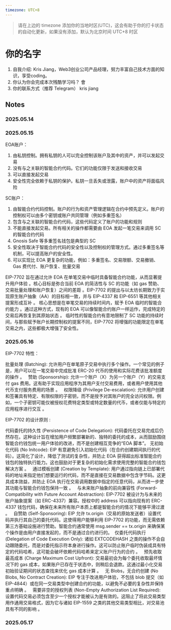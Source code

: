 ```yaml
---
timezone: UTC+8
---
```


> 请在上边的 timezone 添加你的当地时区(UTC)，这会有助于你的打卡状态的自动化更新，如果没有添加，默认为北京时间 UTC+8 时区


# 你的名字

1. 自我介绍: Kris Jiang，Web3创业公司产品经理，努力丰富自己技术方面的知识，享受coding。
2. 你认为你会完成本次残酷学习吗？  會
3. 你的联系方式（推荐 Telegram）  kris jiang

## Notes

<!-- Content_START -->

### 2025.05.14


### 2025.05.15

EOA账户：

1. 由私钥控制。拥有私钥的人可以完全控制该账户及其中的资产，并可以发起交易
2. 没有与之关联的智能合约代码。它们的功能仅限于发送和接收交易
3. 可以直接发起交易
4. 安全性完全依赖于私钥的保护。私钥一旦丢失或泄露，账户中的资产将面临风险

SC账户：

1. 由智能合约代码控制。账户的行为和资产管理逻辑在合约中预先定义。账户的控制权可以由多个密钥或账户共同管理（例如多重签名）
2. 包含与之关联的智能合约代码，这些代码定义了账户的功能和规则
3. 不能直接发起交易。所有相关的操作都需要由 EOA 发起一笔交易来调用 SC 的智能合约代码
4. Gnosis Safe 等多重签名钱包是典型的 SC
5. 安全性取决于智能合约代码的安全性以及控制权的管理方式。通过多重签名等机制，可以提高账户的安全性。
6. 可以实现比 EOA 更复杂的功能，例如：多重签名、交易限额、交易撤销、Gas 费代付、账户恢复、批量交易

EIP-7702 旨在通过允许 EOA 在单笔交易中临时具备智能合约功能，从而显著提升用户体验 。核心目标是弥合当前 EOA 的简洁性与 SC 的功能（如 gas 赞助、交易批量处理和账户恢复）之间的差距 。EIP-7702 的提出与以太坊长期致力于实现原生账户抽象（AA）的目标相一致，并与 EIP-4337 和 EIP-6551 等其他相关提案形成互补 。
核心思想是在单笔交易的持续时间内，赋予 EOA 临时的智能合约能力 。通过这种方式，现有的 EOA 可以像智能合约账户一样运作，完成特定的交易后再恢复到其原始状态 。
临时性的智能合约有意地限制了 SC 功能的持续时间，与那些赋予账户长期控制权的提案不同，EIP-7702 将增强的功能限定在单笔交易之内，这些都极大增强了安全性。

### 2025.05.16

EIP-7702 特性：

批量处理 (Batching): 允许用户在单笔原子交易中执行多个操作。一个常见的例子是，用户可以在一笔交易中完成批准 ERC-20 代币的使用和实际花费该批准额度的操作 。   
赞助 (Sponsorship): 允许一个账户（X）为另一个账户（Y）的交易支付 gas 费用。这有助于实现应用程序为其用户支付交易费用，或者用户使用其他代币支付服务费用的场景 。   
权限降级 (Privilege De-escalation): 允许用户创建和签署具有特定、有限权限的子密钥，而不是授予对其账户的完全访问权限。例如，一个子密钥可能仅被授权花费特定类型或特定数量的代币，或者仅能与特定的应用程序进行交互 。   

EIP-7702 的设计原则 :   

代码委托的持久性 (Persistence of Code Delegation): 代码委托在交易完成后仍然存在。这种设计旨在增加用户频繁部署新的、独特的委托的成本，从而鼓励围绕智能合约钱包统一用户体验的改进，而不是创建相互竞争的“EOA 脚本”。
无初始化代码 (No Initcode): EIP 有意避免引入初始化代码（在合约创建期间执行的代码）。这简化了设计，降低了测试的复杂性，并防止 EOA 获得超出标准智能合约钱包的独特执行能力。这也鼓励对于更复杂的初始化需求使用完整的智能合约钱包解决方案 。   
通过模板创建 (Creation by Template): 用户通过指向链上已部署代码的地址来指定他们想要运行的代码，而不是直接在交易数据中包含字节码。这更具成本效益，并防止 EOA 执行在交易调用数据中指定的任意代码，从而进一步使其功能与智能合约钱包保持一致 。   
与未来账户抽象的前向兼容性 (Forward-Compatibility with Future Account Abstraction): EIP-7702 被设计为与未来的账户抽象提案（如 ERC-4337）兼容。授权中的 address 可以指向现有的 ERC-4337 钱包代码，确保在未来所有账户本质上都是智能合约的情况下能够平滑过渡 。   
自赞助 (Self-Sponsoring): EIP 允许 tx.origin（交易的原始发送者）设置代码并执行其自己的委托代码。这使得用户能够利用 EIP-7702 的功能，而无需依赖第三方基础设施进行赞助。智能合约通常使用 msg.sender == tx.origin 来确保某个操作是由用户直接发起的，而不是通过合约进行的。  
仅委托代码执行 (Delegation of Code Execution Only): 诸如 EXTCODEHASH 之类的操作不会自动跟随委托，而是对委托指示符本身进行操作。这可以防止账户临时伪装成具有特定的代码哈希，这可能会破坏依赖代码哈希来定义账户行为的合约 。   
预先收取最高成本 (Charge Maximum Cost Upfront): 交易最初会为每个委托收取最坏情况下的 gas 成本，如果账户已存在于状态中，则稍后会退款。这通过最小化交易初始验证期间的状态查找来优化 gas 成本计算 。   
无 Blobs，无合约创建 (No Blobs, No Contract Creation): EIP 专注于改进用户体验，不包括 blob 提交（如 EIP-4844）或在同一交易类型中创建合约的功能，以避免不必要的复杂性并保持重点明确 。  
需要非空的授权列表 (Non-Empty Authorization List Required): 设置代码交易必须包含至少一个授权才能被认为是有效的。这阻止了将此交易类型用作通用交易格式，因为它与诸如 EIP-1559 之类的其他交易类型相比，对交易池具有不同的影响 。



### 2025.05.17



<!-- Content_END -->
